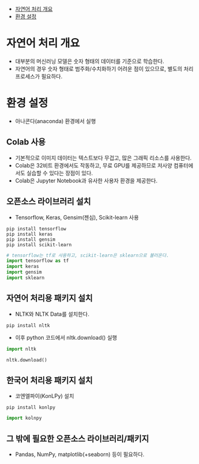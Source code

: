 - [자연어 처리 개요](#자연어-처리-개요)
- [환경 설정](#환경-설정)

# 자연어 처리 개요

- 대부분의 머신러닝 모델은 숫자 형태의 데이터를 기준으로 학습한다.
- 자연어의 경우 숫자 형태로 범주화/수치화하기 어려운 점이 있으므로, 별도의 처리 프로세스가 필요하다.

# 환경 설정

- 아나콘다(anaconda) 환경에서 실행

## Colab 사용

- 기본적으로 이미지 데이터는 텍스트보다 무겁고, 많은 그래픽 리소스를 사용한다.
- Colab은 32비트 환경에서도 작동하고, 무료 GPU를 제공하므로 저사양 컴퓨터에서도 실습할 수 있다는 장점이 있다.
- Colab은 Jupyter Notebook과 유사한 사용자 환경을 제공한다.

## 오픈소스 라이브러리 설치

- Tensorflow, Keras, Gensim(젠심), Scikit-learn 사용

```
pip install tensorflow
pip install keras
pip install gensim
pip install scikit-learn
```

```py
# tensorflow는 tf로 사용하고, scikit-learn은 sklearn으로 불러온다.
import tensorflow as tf
import keras
import gensim
import sklearn
```

## 자연어 처리용 패키지 설치

- NLTK와 NLTK Data를 설치한다.

```
pip install nltk
```

- 이후 python 코드에서 nltk.download() 실행

```py
import nltk

nltk.download()
```

## 한국어 처리용 패키지 설치

- 코엔엘파이(KonLPy) 설치

```
pip install konlpy
```

```py
import kolnpy
```

## 그 밖에 필요한 오픈소스 라이브러리/패키지

- Pandas, NumPy, matplotlib(+seaborn) 등이 필요하다.

